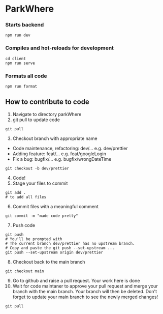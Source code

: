 # ParkWhere

### Starts backend

```
npm run dev
```

### Compiles and hot-reloads for development

```
cd client
npm run serve
```

### Formats all code

```
npm run format
```

## How to contribute to code

1. Navigate to directory parkWhere
2. git pull to update code

```
git pull
```

3. Checkout branch with appropriate name

- Code maintenance, refactoring: dev/... e.g. dev/prettier
- Adding feature: feat/... e.g. feat/googleLogin
- Fix a bug: bugfix/... e.g. bugfix/wrongDateTime

```
git checkout -b dev/prettier
```

4. Code!
5. Stage your files to commit

```
git add .
# to add all files
```

6. Commit files with a meaningful comment

```
git commit -m "made code pretty"
```

7. Push code

```
git push
# You'll be prompted with
# The current branch dev/prettier has no upstream branch.
# Copy and paste the git push --set-upstream ...
git push --set-upstream origin dev/prettier
```

8. Checkout back to the main branch

```
git checkout main
```

9. Go to github and raise a pull request. Your work here is done
10. Wait for code maintaner to approve your pull request and merge your branch with the main branch. Your branch will then be deleted. Don't forget to update your main branch to see the newly merged changes!

```
git pull
```
